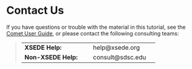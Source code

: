 # Contact Us

If you have questions or trouble with the material in this tutorial, see the <a href="https://comet.sdsc.edu">Comet User Guide</a>, or please contact the following consulting teams:

<blockquote>
<table border="0">
<tr><td><b>XSEDE Help:</b></td>    <td>&nbsp;&nbsp;</td> <td>help@xsede.org<td></tr>
<tr><td><b>Non-XSEDE Help:</b></td><td>&nbsp;&nbsp;</td> <td>consult@sdsc.edu<td></tr>
</table>
</blockquote>


